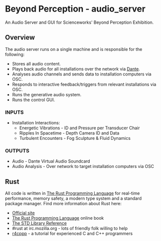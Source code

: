 # Beyond Perception - audio_server

An Audio Server and GUI for Scienceworks' Beyond Perception Exhibition.


## Overview

The audio server runs on a single machine and is responsible for the following:

- Stores all audio content.
- Plays back audio for all installations over the network via [Dante](https://www.audinate.com/).
- Analyses audio channels and sends data to installation computers via OSC.
- Responds to interactive feedback/triggers from relevant installations via OSC.
- Runs the generative audio system.
- Runs the control GUI.

### INPUTS

- Installation Interactions:
    - Energetic Vibrations - ID and Pressure per Transducer Chair
    - Ripples In Spacetime - Depth Camera ID and Data
    - Turbulent Encounters - Fog Sculpture & Fluid Dynamics

### OUTPUTS

- Audio - Dante Virtual Audio Soundcard
- Audio Analysis - Over network to target installation computers via OSC


## Rust

All code is written in [The Rust Programming
Language](https://www.rust-lang.org/) for real-time performance, memory safety,
a modern type system and a standard package manager. Find more information about
Rust here:

- [Official site](https://www.rust-lang.org/)
- [The Rust Programming Language](https://doc.rust-lang.org/book/) online book
- [The STD Library Reference](https://doc.rust-lang.org/std/)
- #rust at irc.mozilla.org - lots of friendly folk willing to help
- [r4cppp](https://github.com/nrc/r4cppp) - a tutorial for experienced C and C++
  programmers

